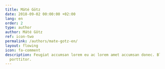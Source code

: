 ```yaml
---
title: Máté Götz
date: 2018-09-02 00:00:00 +02:00
lang: en
order: 2
type: author
author: Máté Götz
ref: icon-two
permalink: /authors/mate-gotz-en/
layout: flowing
icon: fa-comment
description: Feugiat accumsan lorem eu ac lorem amet accumsan donec. Blandit orci
  porttitor.
---
```

